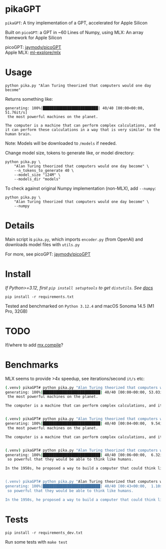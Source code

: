 # pikaGPT

`pikaGPT`: A tiny implementation of a GPT, accelerated for Apple Silicon

Built on `picoGPT`: a GPT in ~60 Lines of Numpy, using MLX: An array framework
for Apple Silicon

picoGPT: [jaymody/picoGPT](https://github.com/jaymody/picoGPT)  
Apple MLX: [ml-explore/mlx](https://github.com/ml-explore/mlx)

# Usage

	python pika.py "Alan Turing theorized that computers would one day become"

Returns something like:

	generating: 100%|█████████████████████████| 40/40 [00:00<00:00, 51.76it/s]
	 the most powerful machines on the planet.

	The computer is a machine that can perform complex calculations, and it can perform these calculations in a way that is very similar to the human brain.

Note: Models will be downloaded to `/models` if needed.

Change model size, tokens to generate like, or model directory:

	python pika.py \
		"Alan Turing theorized that computers would one day become" \
		--n_tokens_to_generate 40 \
		--model_size "124M" \
		--models_dir "models"

To check against original Numpy implementation (non-MLX), add `--numpy`:

	python pika.py \
		"Alan Turing theorized that computers would one day become" \
		--numpy

# Details

Main script is `pika.py`, which imports `encoder.py` (from OpenAI) and
downloads model files with `utils.py`

For more, see picoGPT: [jaymody/picoGPT](https://github.com/jaymody/picoGPT)

# Install

_If Python>=3.12, first `pip install setuptools` to get `distutils`. See [docs](https://docs.python.org/3/whatsnew/3.12.html)_

`pip install -r requirements.txt`

Tested and benchmarked on `Python 3.12.4` and macOS Sonoma 14.5 (M1 Pro, 32GB)

# TODO

If/where to add [mx.compile](https://ml-explore.github.io/mlx/build/html/usage/compile.html)?

# Benchmarks

MLX seems to provide >4x speedup, see iterations/second `it/s` etc:

```bash
(.venv) pikaGPT# python pika.py "Alan Turing theorized that computers would one day become"
generating: 100%|██████████████████████████| 40/40 [00:00<00:00, 53.03it/s]
 the most powerful machines on the planet.

The computer is a machine that can perform complex calculations, and it can perform these calculations in a way that is very similar to the human brain.


(.venv) pikaGPT# python pika.py "Alan Turing theorized that computers would one day become" --numpy
generating: 100%|██████████████████████████| 40/40 [00:04<00:00,  9.54it/s]
 the most powerful machines on the planet.

The computer is a machine that can perform complex calculations, and it can perform these calculations in a way that is very similar to the human brain.


(.venv) pikaGPT# python pika.py "Alan Turing theorized that computers would one day become" --model_size "1558M"
generating: 100%|██████████████████████████| 40/40 [00:06<00:00,  6.32it/s]
 so powerful that they would be able to think like humans.

In the 1950s, he proposed a way to build a computer that could think like a human. He called it the "T


(.venv) pikaGPT# python pika.py "Alan Turing theorized that computers would one day become" --model_size "1558M" --numpy
generating: 100%|██████████████████████████| 40/40 [00:43<00:00,  1.10s/it]
 so powerful that they would be able to think like humans.

In the 1950s, he proposed a way to build a computer that could think like a human. He called it the "T
```

# Tests

`pip install -r requirements_dev.txt`

Run some tests with `make test`
